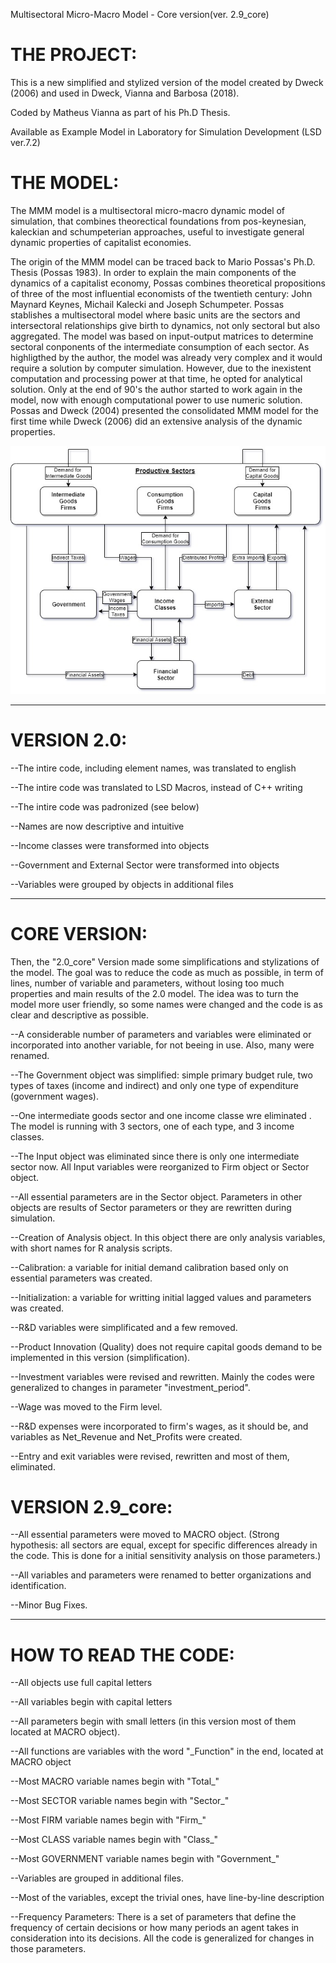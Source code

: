 
Multisectoral Micro-Macro Model - Core version(ver. 2.9_core)

# THE PROJECT:

This is a new simplified and stylized version of the model created by Dweck (2006) and used in Dweck, Vianna and Barbosa (2018). 

Coded by Matheus Vianna as part of his Ph.D Thesis.

Available as Example Model in Laboratory for Simulation Development (LSD ver.7.2)

# THE MODEL:

The MMM model is a multisectoral micro-macro dynamic model of simulation, that combines theorectical foundations from pos-keynesian, kaleckian and schumpeterian
approaches, useful to investigate general dynamic properties of capitalist economies.

The origin of the MMM model can be traced back to Mario Possas's Ph.D. Thesis (Possas 1983). In order to explain the main components of the dynamics of a capitalist economy, Possas combines theoretical propositions of three of the most influential economists of the twentieth century: John Maynard Keynes, Michail Kalecki and Joseph Schumpeter. 
Possas stablishes a multisectoral model where basic units are the sectors and intersectoral relationships give birth to dynamics, not only sectoral but also aggregated. The model was based on input-output matrices to determine sectoral conponents of the intermediate consumption of each sector. 
As highligthed by the author, the model was already very complex and it would require a solution by computer simulation. However, due to the inexistent computation and processing power at that time, he opted for analytical solution. Only at the end of 90's the author started to work again in the model, now with enough computational power to use numeric solution. 
Possas and Dweck (2004) presented the consolidated MMM model for the first time while Dweck (2006) did an extensive analysis of the dynamic properties.

![Model Representation](model_flows.jpg)

*********************************************************************************************************************************************

# VERSION 2.0:

  --The intire code, including element names, was translated to english

  --The intire code was translated to LSD Macros, instead of C++ writing

  --The intire code was padronized (see below)

  --Names are now descriptive and intuitive

  --Income classes were transformed into objects

  --Government and External Sector were transformed into objects
  
  --Variables were grouped by objects in additional files

*******************************************************************************************************************************************

# CORE VERSION:

Then, the "2.0_core" Version made some simplifications and stylizations of the model. The goal was to reduce the code as much as possible, in term of lines, number of variable and parameters, without losing too much properties and main results of the 2.0 model. The idea was to turn the model more user friendly, so some names were changed and the code is as clear and descriptive as possible.

--A considerable number of parameters and variables were eliminated or incorporated into another variable, for not beeing in use. Also, many were renamed.

--The Government object was simplified: simple primary budget rule, two types of taxes (income and indirect) and only one type of expenditure (government wages).

--One intermediate goods sector and one income classe wre eliminated . The model is running with 3 sectors, one of each type, and 3 income classes. 

--The Input object was eliminated since there is only one intermediate sector now. All Input variables were reorganized to Firm object or Sector object.

--All essential parameters are in the Sector object. Parameters in other objects are results of Sector parameters or they are rewritten during simulation.

--Creation of Analysis object. In this object there are only analysis variables, with short names for R analysis scripts.

--Calibration: a variable for initial demand calibration based only on essential parameters was created.

--Initialization: a variable for writting initial lagged values and parameters was created.

--R&D variables were simplificated and a few removed. 

--Product Innovation (Quality) does not require capital goods demand to be implemented in this version (simplification).

--Investment variables were revised and rewritten. Mainly the codes were generalized to changes in parameter "investment_period".

--Wage was moved to the Firm level.

--R&D expenses were incorporated to firm's wages, as it should be, and variables as Net_Revenue and Net_Profits were created.

--Entry and exit variables were revised, rewritten and most of them, eliminated.

 # VERSION 2.9_core:

--All essential parameters were moved to MACRO object. (Strong hypothesis: all sectors are equal, except for specific differences already in the code. This is done for a initial sensitivity analysis on those parameters.)

--All variables and parameters were renamed to better organizations and identification.

--Minor Bug Fixes.

*********************************************************************************************************************************************

# HOW TO READ THE CODE:

--All objects use full capital letters

--All variables begin with capital letters

--All parameters begin with small letters (in this version most of them located at MACRO object).

--All functions are variables with the word "_Function" in the end, located at MACRO object

--Most MACRO variable names begin with "Total_"

--Most SECTOR variable names begin with "Sector_"

--Most FIRM variable names begin with "Firm_"

--Most CLASS variable names begin with "Class_"

--Most GOVERNMENT variable names begin with "Government_"

--Variables are grouped in additional files. 

--Most of the variables, except the trivial ones, have line-by-line description

--Frequency Parameters: 
There is a set of parameters that define the frequency of certain decisions or how many periods an agent takes in consideration into its decisions.
All the code is generalized for changes in those parameters.


